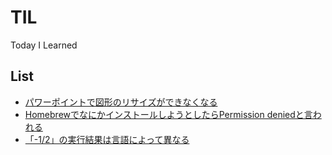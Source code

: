 # TIL

Today I Learned

## List

* [パワーポイントで図形のリサイズができなくなる](191213_powerpoint.md)
* [HomebrewでなにかインストールしようとしたらPermission deniedと言われる](191213_powerpoint.md)
* [「-1/2」の実行結果は言語によって異なる](200122_sign.md)